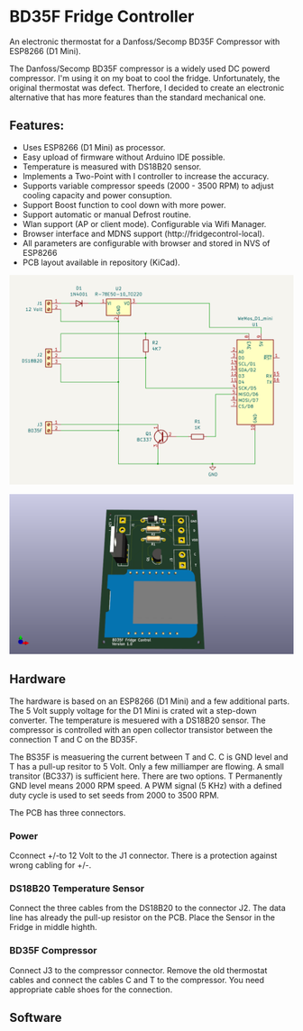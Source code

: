 # BD35F Fridge Controller
An electronic thermostat for a Danfoss/Secomp BD35F Compressor with ESP8266 (D1 Mini).

The Danfoss/Secomp BD35F compressor is a widely used DC powerd compressor. I'm using it on my boat to cool the fridge. Unfortunately, the original thermostat was defect. Therfore, I decided to create an electronic alternative that has more features than the standard mechanical one.

## Features:
- Uses ESP8266 (D1 Mini) as processor.
- Easy upload of firmware without Arduino IDE possible.
- Temperature is measured with DS18B20 sensor.
- Implements a Two-Point with I controller to increase the accuracy.
- Supports variable compressor speeds (2000 - 3500 RPM) to adjust cooling capacity and power consuption.
- Support Boost function to cool down with more power.
- Support automatic or manual Defrost routine.
- Wlan support (AP or client mode). Configurable via Wifi Manager.
- Browser interface and MDNS support (http://fridgecontrol-local).
- All parameters are configurable with browser and stored in NVS of ESP8266
- PCB layout available in repository (KiCad).


![Schematic](https://github.com/AK-Homberger/BD35F-FridgeController/blob/main/BD35F-FridgeController-Sch.png)

![PCB](https://github.com/AK-Homberger/BD35F-FridgeController/blob/main/BD35F-FridgeController/BD35F-FridgeController-3D.png)

## Hardware

The hardware is based on an ESP8266 (D1 Mini) and a few additional parts. The 5 Volt supply voltage for the D1 Mini is crated wit a step-down converter. 
The temperature is mesuered with a DS18B20 sensor. The compressor is controlled with an open collector transistor between the connection T and C on the BD35F. 

The BS35F is measuering the current between T and C. C is GND level and T has a pull-up resitor to 5 Volt. Only a few milliamper are flowing. A small transitor (BC337) is sufficient here. There are two options. T Permanently GND level means 2000 RPM speed. A PWM signal (5 KHz) with a defined duty cycle is used to set seeds from 2000 to 3500 RPM.

The PCB has three connectors.

### Power 
Cconnect +/-to 12 Volt to the J1 connector. There is a protection against wrong cabling for +/-.

### DS18B20 Temperature Sensor

Connect the three cables from the DS18B20 to the connector J2. The data line has already the pull-up resistor on the PCB.
Place the Sensor in the Fridge in middle highth.

### BD35F Compressor

Connect J3 to the compressor connector. Remove the old thermostat cables and connect the cables C and  T to the compressor.
You need appropriate cable shoes for the connection.

## Software
